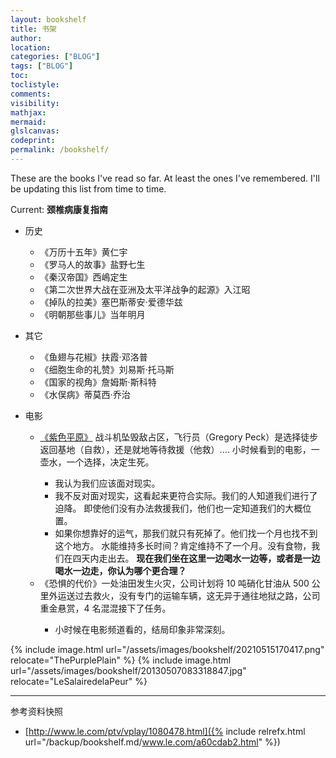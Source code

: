 ```yaml
---
layout: bookshelf
title: 书架
author:
location:
categories: ["BLOG"]
tags: ["BLOG"]
toc:
toclistyle:
comments:
visibility:
mathjax:
mermaid:
glslcanvas:
codeprint:
permalink: /bookshelf/
---
```


These are the books I've read so far. At least the ones I've remembered. I'll be updating this list from time to time.

Current: **颈椎病康复指南**

* 历史
  * 《万历十五年》黄仁宇
  * 《罗马人的故事》盐野七生
  * 《秦汉帝国》西嶋定生
  * 《第二次世界大战在亚洲及太平洋战争的起源》入江昭
  * 《掉队的拉美》塞巴斯蒂安·爱德华兹
  * 《明朝那些事儿》当年明月

* 其它
  * 《鱼翅与花椒》扶霞·邓洛普
  * 《细胞生命的礼赞》刘易斯·托马斯
  * 《国家的视角》詹姆斯·斯科特
  * 《水俣病》蒂莫西·乔治

* 电影
  * [《紫色平原》](http://www.le.com/ptv/vplay/1080478.html)
    战斗机坠毁敌占区，飞行员（Gregory Peck）是选择徒步返回基地（自救），还是就地等待救援（他救）....
    小时候看到的电影，一壶水，一个选择，决定生死。<span imgid="ThePurplePlain" />
    * 我认为我们应该面对现实。
    * 我不反对面对现实，这看起来更符合实际。我们的人知道我们进行了迫降。
        即使他们没有办法救援我们，他们也一定知道我们的大概位置。
    * 如果你想靠好的运气，那我们就只有死掉了。他们找一个月也找不到这个地方。
        水能维持多长时间？肯定维持不了一个月。没有食物，我们在四天内走出去。
        **现在我们坐在这里一边喝水一边等，或者是一边喝水一边走，你认为哪个更合理？**
  * 《恐惧的代价》一处油田发生火灾，公司计划将 10 吨硝化甘油从 500 公里外运送过去救火，没有专门的运输车辆，这无异于通往地狱之路，公司重金悬赏，4 名混混接下了任务。<span imgid="LeSalairedelaPeur" />
    * 小时候在电影频道看的，结局印象非常深刻。

{% include image.html url="/assets/images/bookshelf/20210515170417.png" relocate="ThePurplePlain" %}
{% include image.html url="/assets/images/bookshelf/20130507083318847.jpg" relocate="LeSalairedelaPeur" %}



<hr class='reviewline'/>
<p class='reviewtip'><script type='text/javascript' src='{% include relref.html url="/assets/reviewjs/bookshelf.md.js" %}'></script></p>
<font class='ref_snapshot'>参考资料快照</font>

- [http://www.le.com/ptv/vplay/1080478.html]({% include relrefx.html url="/backup/bookshelf.md/www.le.com/a60cdab2.html" %})
